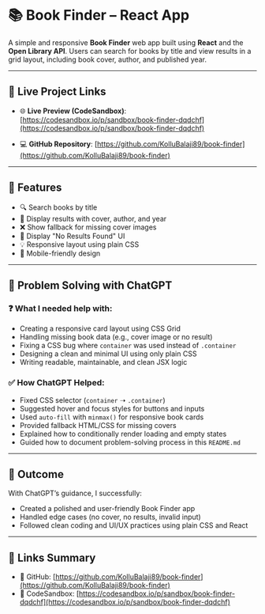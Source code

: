 # 📚 Book Finder – React App

A simple and responsive **Book Finder** web app built using **React** and the **Open Library API**. Users can search for books by title and view results in a grid layout, including book cover, author, and published year.

---

## 🔗 Live Project Links

- 🌐 **Live Preview (CodeSandbox)**: [https://codesandbox.io/p/sandbox/book-finder-dqdchf](https://codesandbox.io/p/sandbox/book-finder-dqdchf)

- 💻 **GitHub Repository**: [https://github.com/KolluBalaji89/book-finder](https://github.com/KolluBalaji89/book-finder)

---

## 🚀 Features

- 🔍 Search books by title
- 📘 Display results with cover, author, and year
- ❌ Show fallback for missing cover images
- 🛑 Display "No Results Found" UI
- 💡 Responsive layout using plain CSS
- 📱 Mobile-friendly design

---

## 🧠 Problem Solving with ChatGPT

### ❓ What I needed help with:
- Creating a responsive card layout using CSS Grid
- Handling missing book data (e.g., cover image or no result)
- Fixing a CSS bug where `container` was used instead of `.container`
- Designing a clean and minimal UI using only plain CSS
- Writing readable, maintainable, and clean JSX logic

### ✅ How ChatGPT Helped:
- Fixed CSS selector (`container` ➝ `.container`)
- Suggested hover and focus styles for buttons and inputs
- Used `auto-fill` with `minmax()` for responsive book cards
- Provided fallback HTML/CSS for missing covers
- Explained how to conditionally render loading and empty states
- Guided how to document problem-solving process in this `README.md`

---

## 🙌 Outcome

With ChatGPT’s guidance, I successfully:
- Created a polished and user-friendly Book Finder app
- Handled edge cases (no cover, no results, invalid input)
- Followed clean coding and UI/UX practices using plain CSS and React

---

## 📎 Links Summary

- 🔗 GitHub: [https://github.com/KolluBalaji89/book-finder](https://github.com/KolluBalaji89/book-finder)
- 🔗 CodeSandbox: [https://codesandbox.io/p/sandbox/book-finder-dqdchf](https://codesandbox.io/p/sandbox/book-finder-dqdchf)


